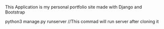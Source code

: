 This Application is my personal portfolio site made with Django and Bootstrap

python3 manage.py runserver //This commad will run server after cloning it
